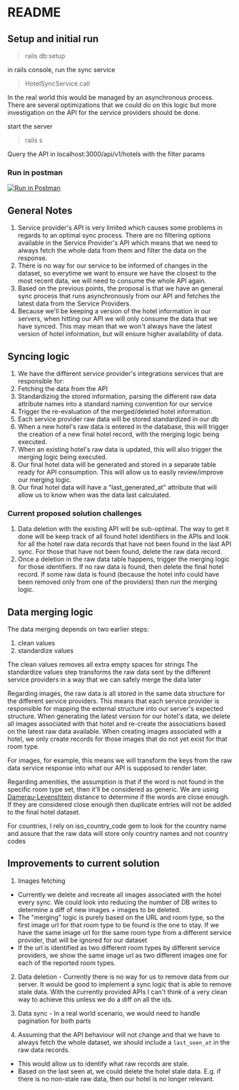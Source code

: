 # README

## Setup and initial run

> rails db:setup

in rails console, run the sync service
> HotelSyncService.call

In the real world this would be managed by an asynchronous process. There are several optimizations that we could do on this logic but more investigation on the API for the service providers should be done.

start the server
> rails s

Query the API in localhost:3000/api/v1/hotels with the filter params

### Run in postman

[![Run in Postman](https://run.pstmn.io/button.svg)](https://god.gw.postman.com/run-collection/185195-09936412-4845-4f2a-b3dd-e0027d26182f?action=collection%2Ffork&collection-url=entityId%3D185195-09936412-4845-4f2a-b3dd-e0027d26182f%26entityType%3Dcollection%26workspaceId%3D72d1659d-fd6c-42a9-995a-4f56fc7f93fd)


## General Notes

1. Service provider's API is very limited which causes some problems in regards to an optimal sync process. There are no filtering options available in the Service Provider's API which means that we need to always fetch the whole data from them and filter the data on the response.
2. There is no way for our service to be informed of changes in the dataset, so everytime we want to ensure we have the closest to the most recent data, we will need to consume the whole API again.
3. Based on the previous points, the proposal is that we have an general sync process that runs asynchronously from our API and fetches the latest data from the Service Providers.
4. Because we'll be keeping a version of the hotel information in our servers, when hitting our API we will only consume the data that we have synced. This may mean that we won't always have the latest version of hotel information, but will ensure higher availability of data.

## Syncing logic

1. We have the different service provider's integrations services that are responsible for:
  1. Fetching the data from the API
  2. Standardizing the stored information, parsing the different raw data attribute names into a standard naming convention for our service
  3. Trigger the re-evaluation of the merged/deleted hotel information.
2. Each service provider raw data will be stored standardized in our db
3. When a new hotel's raw data is entered in the database, this will trigger the creation of a new final hotel record, with the merging logic being executed.
4. When an existing hotel's raw data is updated, this will also trigger the merging logic being executed.
5. Our final hotel data will be generated and stored in a separate table ready for API consumption. This will allow us to easily review/improve our merging logic.
6. Our final hotel data will have a "last_generated_at" attribute that will allow us to know when was the data last calculated.

### Current proposed solution challenges

1. Data deletion with the existing API will be sub-optimal. The way to get it done will be keep track of all found hotel identifiers in the APIs and look for all the hotel raw data records that have not been found in the last API sync. For those that have not been found, delete the raw data record.
  1. Once a deletion in the raw data table happens, trigger the merging logic for those identifiers. If no raw data is found, then delete the final hotel record. If some raw data is found (because the hotel info could have been removed only from one of the providers) then run the merging logic.

## Data merging logic

The data merging depends on two earlier steps:
1. clean values
2. standardize values

The clean values removes all extra empty spaces for strings
The standardize values step transforms the raw data sent by the different service providers in a way that we can safely merge the data later

Regarding images, the raw data is all stored in the same data structure for the different service providers. This means that each service provider is responsible for mapping the external structure into our server's expected structure.
When generating the latest version for our hotel's data, we delete all images associated with that hotel and re-create the associations based on the latest raw data available. When creating images associated with a hotel, we only create records for
those images that do not yet exist for that room type.

For images, for example, this means we will transform the keys from the raw data service response into what our API is supposed to render later.

Regarding amenities, the assumption is that if the word is not found in the specific room type set, then it'll be considered as generic.
We are using [Damerau-Levenshtein](https://en.wikipedia.org/wiki/Damerau%E2%80%93Levenshtein_distance) distance to determine if the words are close enough. If they are considered close enough then duplicate entries will not be added to the final hotel dataset.

For countries, I rely on iso_country_code gem to look for the country name and assure that the raw data will store only country names and not country codes

## Improvements to current solution

1. Images fetching
  - Currently we delete and recreate all images associated with the hotel every sync. We could look into reducing the number of DB writes to determine a diff of new images + images to be deleted.
  - The "merging" logic is purely based on the URL and room type, so the first image url for that room type to be found is the one to stay. If we have the same image url for the same room type from a different service provider, that will be ignored for our dataset
  - If the url is identified as two different room types by different service providers, we show the same image url as two different images one for each of the reported room types.

2. Data deletion - Currently there is no way for us to remove data from our server. It would be good to implement a sync logic that is able to remove stale data. With the currently provided APIs I can't think of a very clean way to achieve this unless we do a diff on all the ids.

3. Data sync - In a real world scenario, we would need to handle pagination for both parts

4. Assuming that the API behaviour will not change and that we have to always fetch the whole dataset, we should include a `last_seen_at` in the raw data records.
  - This would allow us to identify what raw records are stale.
  - Based on the last seen at, we could delete the hotel stale data. E.g. if there is no non-stale raw data, then our hotel is no longer relevant.
